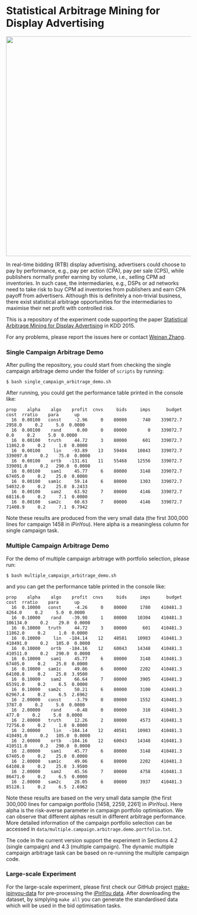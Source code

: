 Statistical Arbitrage Mining for Display Advertising
===========

<img src=http://www0.cs.ucl.ac.uk/staff/w.zhang/pics/sam.png width=600/>

In real-time bidding (RTB) display advertising, advertisers could choose to pay by performance, e.g., pay per action (CPA), pay per sale (CPS), while publishers normally prefer earning by volume, i.e., selling CPM ad inventories. In such case, the intermediaries, e.g., DSPs or ad networks need to take risk to buy CPM ad inventories from publishers and earn CPA payoff from advertisers. Although this is definitely a non-trivial business, there exist statistical arbitrage opportunities for the intermediaries to maximise their net profit with controlled risk.

This is a repository of the experiment code supporting the paper [Statistical Arbitrage Mining for Display Advertising](http://www0.cs.ucl.ac.uk/staff/w.zhang/papers/sam-kdd.pdf) in KDD 2015.

For any problems, please report the issues here or contact [Weinan Zhang](http://www0.cs.ucl.ac.uk/staff/w.zhang/).

### Single Campaign Arbitrage Demo
After pulling the repository, you could start from checking the single campaign arbitrage demo under the folder of `scripts` by running:
```
$ bash single_campaign_arbitrage_demo.sh
```
After running, you could get the performance table printed in the console like:
```
prop    alpha    algo    profit  cnvs     bids     imps      budget        cost  rratio    para      up
  16  0.00100   const     -2.96     0    80000      740    339072.7      2958.0     0.2     5.0  0.0000
  16  0.00100    rand      0.00     0    80000        0    339072.7         0.0     0.2     5.0  0.0000
  16  0.00100   truth     44.72     3    80000      601    339072.7     11862.0     0.2     1.0  0.0000
  16  0.00100     lin    -93.89    13    59404    10843    339072.7    339097.0     0.2    75.0  0.0000
  16  0.00100    ortb   -131.61    11    55468    12556    339072.7    339091.0     0.2   290.0  0.0000
  16  0.00100    sam1     45.77     6    80000     3148    339072.7     67405.0     0.2    25.0  0.0000
  16  0.00100   sam1c     59.14     6    80000     1303    339072.7     54032.0     0.2    25.0  8.2433
  16  0.00100    sam2     63.92     7    80000     4146    339072.7     68116.0     0.2     7.1  0.0000
  16  0.00100   sam2c     60.63     7    80000     4146    339072.7     71408.9     0.2     7.1  0.7942
```
Note these results are produced from the very small data (the first 300,000 lines for campaign 1458 in iPinYou). Here alpha is a meaningless column for single campaign task.

### Multiple Campaign Arbitrage Demo
For the demo of multiple campaign arbitrage with portfolio selection, please run:
```
$ bash multiple_campaign_arbitrage_demo.sh 
```
and you can get the performance table printed in the console like:
```
prop    alpha    algo    profit  cnvs     bids     imps      budget        cost  rratio    para      up
  16  0.10000   const     -4.26     0    80000     1780    410481.3      4264.0     0.2     5.0  0.0000
  16  0.10000    rand    -39.98     1    80000    10304    410481.3    106134.0     0.2    29.0  0.0000
  16  0.10000   truth     44.72     3    80000      601    410481.3     11862.0     0.2     1.0  0.0000
  16  0.10000     lin   -184.14    12    40581    10983    410481.3    410491.0     0.2   105.0  0.0000
  16  0.10000    ortb   -184.16    12    60043    14348    410481.3    410511.0     0.2   290.0  0.0000
  16  0.10000    sam1     45.77     6    80000     3148    410481.3     67405.0     0.2    25.0  0.0000
  16  0.10000   sam1c     49.06     6    80000     2202    410481.3     64108.8     0.2    25.0  3.9500
  16  0.10000    sam2     66.64     7    80000     3905    410481.3     65391.0     0.2     6.5  0.0000
  16  0.10000   sam2c     50.21     6    80000     3100    410481.3     62967.4     0.2     6.5  2.6962
  16  2.00000   const     -3.79     0    80000     1552    410481.3      3787.0     0.2     5.0  0.0000
  16  2.00000    rand     -0.48     0    80000      310    410481.3       477.0     0.2     5.0  0.0000
  16  2.00000   truth     12.26     2    80000     4573    410481.3     72756.0     0.2     1.0  0.0000
  16  2.00000     lin   -184.14    12    40581    10983    410481.3    410491.0     0.2   105.0  0.0000
  16  2.00000    ortb   -184.16    12    60043    14348    410481.3    410511.0     0.2   290.0  0.0000
  16  2.00000    sam1     45.77     6    80000     3148    410481.3     67405.0     0.2    25.0  0.0000
  16  2.00000   sam1c     49.06     6    80000     2202    410481.3     64108.8     0.2    25.0  3.9500
  16  2.00000    sam2     45.56     7    80000     4758    410481.3     86471.0     0.2     6.5  0.0000
  16  2.00000   sam2c     28.05     6    80000     3937    410481.3     85128.1     0.2     6.5  2.6962
```
Note these results are based on the very small data sample (the first 300,000 lines for campaign portfolio [1458, 2259, 2261] in iPinYou). Here alpha is the risk-averse parameter in campaign portfolio optimisation. We can observe that different alphas result in different arbitrage performance. More detailed information of the campaign portfolio selection can be accessed in `data/multiple.campaign.arbitrage.demo.portfolio.txt`.

The code in the current version support the experiment in Sections 4.2 (single campaign) and 4.3 (multiple campaign). The dynamic multiple campaign arbitrage task can be based on re-running the multiple campaign code.

### Large-scale Experiment
For the large-scale experiment, please first check our GitHub project [make-ipinyou-data](https://github.com/wnzhang/make-ipinyou-data) for pre-processing the [iPinYou data](http://data.computational-advertising.org). After downloading the dataset, by simplying `make all` you can generate the standardised data which will be used in the bid optimisation tasks.
